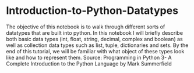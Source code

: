 # Introduction-to-Python-Datatypes
The objective of this notebook is to walk through different sorts of datatypes that are built into python. In this notebook I will briefly describe both basic data types (int, float, string, decimal, complex and boolean) as well as collection data types such as list, tuple, dictionaries and sets. By the end of this tutorial, we will be familiar with what object of these types look like and how to represent them.  Source: Programming in Python 3- A Complete Introduction to the Python Language by Mark Summerfield
